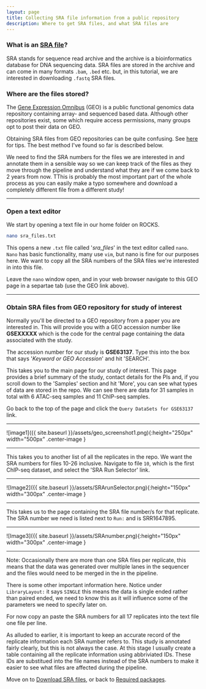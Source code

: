 ```yaml
---
layout: page
title: Collecting SRA file information from a public repository
description: Where to get SRA files, and what SRA files are
---
```


### What is an [SRA file](https://en.wikipedia.org/wiki/Sequence_Read_Archive)?

SRA stands for sequence read archive and the archive is a bioinformatics database for DNA sequencing data. 
SRA files are stored in the archive and can come in many formats `.bam`, `.bed` etc. but, in this tutorial,
we are interested in downloading `.fastq` SRA files.

### Where are the files stored?

The [Gene Expression Omnibus](https://www.ncbi.nlm.nih.gov/geo/) (GEO) is a public functional genomics data 
repository containing array- and sequenced based data. Although other repositories exist, some which require 
access permissions, many groups opt to post their data on GEO. 

Obtaining SRA files from GEO repositories can be quite confusing. See [here](https://www.biostars.org/p/111040/)
for tips. The best method I've found so far is described below. 

We need to find the SRA numbers for the files we are interested in and annotate them in a sensible way so we 
can keep track of the files as they move through the pipeline and understand what they are if we come back to 
2 years from now. TThis is probably the most important part of the whole process as you can easily make a 
typo somewhere and download a completely different file from a different study!

***

### Open a text editor

We start by opening a text file in our home folder on ROCKS.

~~~bash
nano sra_files.txt
~~~

This opens a new `.txt` file called '*sra_files*' in the text editor called `nano`. `Nano` has basic functionality, 
many use `vim`, but nano is fine for our purposes here. We want to copy all the SRA numbers of the SRA files 
we're interested in into this file. 

Leave the `nano` window open, and in your web browser navigate to this GEO page in a separtae tab (use the GEO 
link above). 

***

### Obtain SRA files from  GEO repository for study of interest

Normally you'll be directed to a GEO repository from a paper you are interested in. This will provide you with 
a GEO accession number like **GSEXXXXX** which is the code for the central page containing the data associated 
with the study.

The accession number for our study is **GSE63137**. Type this into the box that says '*Keyword or GEO Accession*'
and hit 'SEARCH'.

This takes you to the main page for our study of interest. This page provides a brief summary of the study, 
contact details for the PIs and, if you scroll down to the 'Samples' section and hit 'More', you can see what 
types of data are stored in the repo. We can see there are data for 31 samples in total with 6 ATAC-seq samples 
and 11 ChIP-seq samples.


Go back to the top of the page and click the `Query DataSets for GSE63137` link.

***

![image1]({{ site.baseurl }}/assets/geo_screenshot1.png){:height="250px" width="500px" .center-image }

***

This takes you to another list of all the replicates in the repo. We want the SRA numbers for files 10-26 inclusive. 
Navigate to file `10`, which is the first ChIP-seq dataset, and select the 'SRA Run Selector' link. 

***

![Image2]({{ site.baseurl }}/assets/SRArunSelector.png){:height="150px" width="300px" .center-image }

***

This takes us to the page containing the SRA file number/s for that replicate. The SRA number we need is listed next to `Run:` and is 
SRR1647895.

***

![Image3]({{ site.baseurl }}/assets/SRAnumber.png){:height="150px" width="300px" .center-image }

***

Note: Occasionally there are more than one SRA files per replicate, this means that the data was generated over 
multiple lanes in the sequencer and the files would need to be merged in the in the pipeline.

There is some other important information here. Notice under `LibraryLayout:` it says `SINGLE` this means the data 
is single ended rather than paired ended, we need to know this as it will influence some of the parameters we need to 
specify later on.

For now copy an paste the SRA numbers for all 17 replicates into the text file one file per line.

As alluded to earlier, it is important to keep an accurate record of the replicate information each SRA 
number refers to. This study is annotated fairly clearly, but this is not always the case. At this stage I usually
create a table containing all the replicate information using abbriviated IDs. These IDs are substitued into the file
names instead of the SRA numbers to make it easier to see what files are affected during the pipeline. 
 
Move on to [Download SRA files](pages/download_SRA_files.html), or back to [Required packages](pages/required_packages.html).
 


